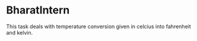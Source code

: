 # BharatIntern
This task  deals with temperature conversion  given in celcius into fahrenheit and kelvin.
